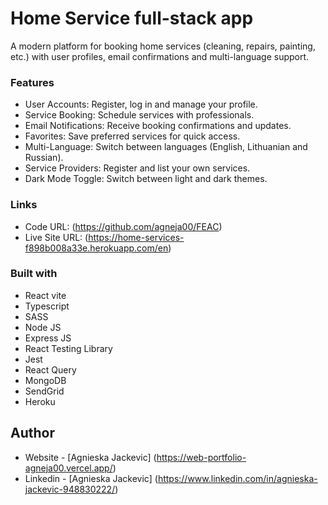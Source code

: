 # Home Service full-stack app

A modern platform for booking home services (cleaning, repairs, painting, etc.) with user profiles, email confirmations and multi-language support.

### Features

- User Accounts: Register, log in and manage your profile.
- Service Booking: Schedule services with professionals.
- Email Notifications: Receive booking confirmations and updates.
- Favorites: Save preferred services for quick access.
- Multi-Language: Switch between languages (English, Lithuanian and Russian).
- Service Providers: Register and list your own services.
- Dark Mode Toggle: Switch between light and dark themes.

### Links

- Code URL: (https://github.com/agneja00/FEAC)
- Live Site URL: (https://home-services-f898b008a33e.herokuapp.com/en)

### Built with

- React vite
- Typescript
- SASS
- Node JS
- Express JS
- React Testing Library
- Jest
- React Query
- MongoDB
- SendGrid
- Heroku

## Author

- Website - [Agnieska Jackevic] (https://web-portfolio-agneja00.vercel.app/)
- Linkedin - [Agnieska Jackevic] (https://www.linkedin.com/in/agnieska-jackevic-948830222/)